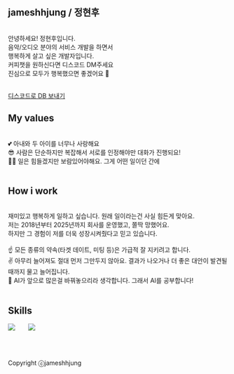 ## jameshhjung / 정현후
<br>
안녕하세요! 정현후입니다.<br> 
음악/오디오 분야의 서비스 개발을 하면서<br>
행복하게 살고 싶은 개발자입니다.<br>
커피챗을 원하신다면 디스코드 DM주세요<br>
진심으로 모두가 행복했으면 좋겠어요 🥰<br><br>

[디스코드로 DB 보내기](https://discord.com/users/jameshhjung)
<br>

## My values
<br>
💕 아내와 두 아이를 너무나 사랑해요<br />
😎 사람은 단순하지만 복잡해서 서로를 인정해야만 대화가 진행되요!<br />
🧑‍💻 일은 힘들겠지만 보람있어야해요. 그게 어떤 일이던 간에<br />
<br />

## How i work
<br>
재미있고 행복하게 일하고 싶습니다. 원래 일이라는건 사실 힘든게 맞아요.<br>
저는 2018년부터 2025년까지 회사를 운영했고, 쫄딱 망했어요.<br>
하지만 그 경험이 저를 더욱 성장시켜줬다고 믿고 있습니다.<br>
<br>
☝️ 모든 종류의 약속(타겟 데이트, 미팅 등)은 가급적 잘 지키려고 합니다.<br>
✌️ 아무리 늘어져도 절대 먼저 그만두지 않아요. 결과가 나오거나 더 좋은 대안이 발견될때까지 물고 늘어집니다.<br>
🤟 AI가 앞으로 많은걸 바꿔놓으리라 생각합니다. 그래서 AI를 공부합니다!<br>
<br>

## Skills
<div style="display:flex;gap:30px;flex-wrap:wrap;">
  <img src="https://img.shields.io/badge/js-F7DF1E?style=for-the-badge&logo=javascript&logoColor=black">
  <img src="https://img.shields.io/badge/python-F7DF1E?style=for-the-badge&logo=python&logoColor=black">
</div>
<br />
<br />
<br />

Copyright ⓒjameshhjung